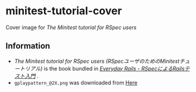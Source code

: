 # minitest-tutorial-cover
Cover image for *The Minitest tutorial for RSpec users*


## Information

- *The Minitest tutorial for RSpec users (RSpecユーザのためのMinitestチュートリアル)* is the book bundled in *[Everyday Rails - RSpecによるRailsテスト入門](https://leanpub.com/everydayrailsrspec-jp)* .
- `gplaypattern_@2X.png` was downloaded from [Here](http://subtlepatterns.com/gplay/)
